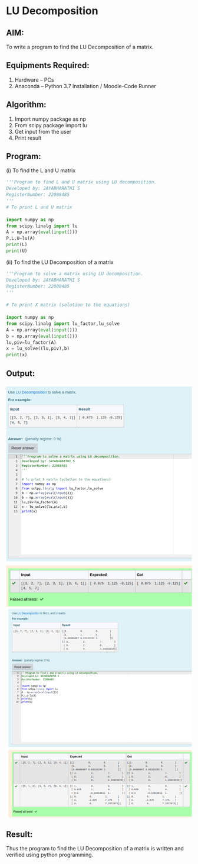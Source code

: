 # LU Decomposition 

## AIM:

To write a program to find the LU Decomposition of a matrix.

## Equipments Required:

1. Hardware – PCs
2. Anaconda – Python 3.7 Installation / Moodle-Code Runner

## Algorithm:

1. Import numpy package as np
2. From scipy package import lu  
3. Get input from the user
4. Print result

## Program:

(i) To find the L and U matrix
```python
'''Program to find L and U matrix using LU decomposition.
Developed by: JAYABHARATHI S
RegisterNumber: 22008485
'''
# To print L and U matrix

import numpy as np
from scipy.linalg import lu
A = np.array(eval(input()))
P,L,U=lu(A)
print(L)
print(U)
```

(ii) To find the LU Decomposition of a matrix
```python
'''Program to solve a matrix using LU decomposition.
Developed by: JAYABHARATHI S
RegisterNumber: 22008485
'''

# To print X matrix (solution to the equations)

import numpy as np
from scipy.linalg import lu_factor,lu_solve
A = np.array(eval(input()))
b = np.array(eval(input()))
lu,piv=lu_factor(A)
x = lu_solve((lu,piv),b)
print(x)
```

## Output:

![lu decomposition](./LU1.png)
![](./LU2.png)

## Result:

Thus the program to find the LU Decomposition of a matrix is written and verified using python programming.
